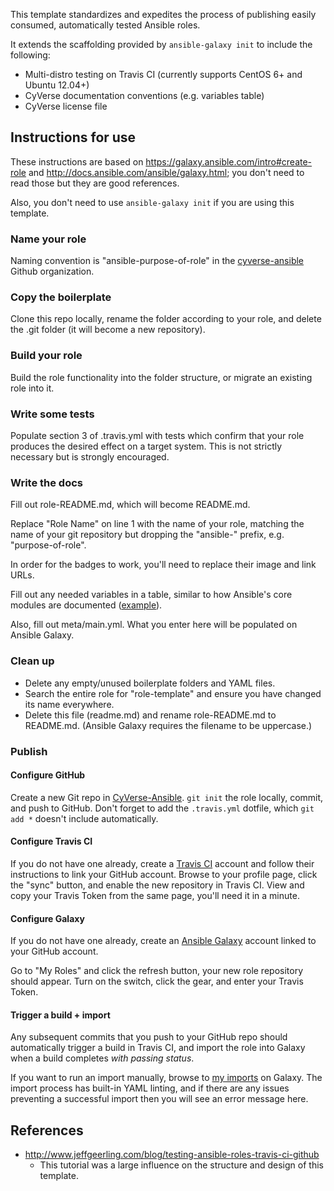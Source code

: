 This template standardizes and expedites the process of publishing easily consumed, automatically tested Ansible roles.

It extends the scaffolding provided by `ansible-galaxy init` to include the following:
- Multi-distro testing on Travis CI (currently supports CentOS 6+ and Ubuntu 12.04+)
- CyVerse documentation conventions (e.g. variables table)
- CyVerse license file

## Instructions for use
These instructions are based on https://galaxy.ansible.com/intro#create-role and http://docs.ansible.com/ansible/galaxy.html; you don't need to read those but they are good references.

Also, you don't need to use `ansible-galaxy init` if you are using this template.

### Name your role
Naming convention is "ansible-purpose-of-role" in the [cyverse-ansible](https://github.com/cyverse-ansible) Github organization.

### Copy the boilerplate
Clone this repo locally, rename the folder according to your role, and delete the .git folder (it will become a new repository).

### Build your role
Build the role functionality into the folder structure, or migrate an existing role into it.

### Write some tests
Populate section 3 of .travis.yml with tests which confirm that your role produces the desired effect on a target system. This is not strictly necessary but is strongly encouraged.

### Write the docs
Fill out role-README.md, which will become README.md.

Replace "Role Name" on line 1 with the name of your role, matching the name of your git repository but dropping the "ansible-" prefix, e.g. "purpose-of-role".

In order for the badges to work, you'll need to replace their image and link URLs.

Fill out any needed variables in a table, similar to how Ansible's core modules are documented ([example](http://docs.ansible.com/ansible/copy_module.html)).

Also, fill out meta/main.yml. What you enter here will be populated on Ansible Galaxy.

### Clean up
- Delete any empty/unused boilerplate folders and YAML files.
- Search the entire role for "role-template" and ensure you have changed its name everywhere.
- Delete this file (readme.md) and rename role-README.md to README.md. (Ansible Galaxy requires the filename to be uppercase.)

### Publish

#### Configure GitHub
Create a new Git repo in [CyVerse-Ansible](https://github.com/cyverse-ansible). `git init` the role locally, commit, and push to GitHub. Don't forget to add the `.travis.yml` dotfile, which `git add *` doesn't include automatically.

#### Configure Travis CI
If you do not have one already, create a [Travis CI](https://travis-ci.org/) account and follow their instructions to link your GitHub account. Browse to your profile page, click the "sync" button, and enable the new repository in Travis CI. View and copy your Travis Token from the same page, you'll need it in a minute.

#### Configure Galaxy
If you do not have one already, create an [Ansible Galaxy](https://galaxy.ansible.com/) account linked to your GitHub account.

Go to "My Roles" and click the refresh button, your new role repository should appear. Turn on the switch, click the gear, and enter your Travis Token.

#### Trigger a build + import
Any subsequent commits that you push to your GitHub repo should automatically trigger a build in Travis CI, and import the role into Galaxy when a build completes *with passing status*.

If you want to run an import manually, browse to [my imports](https://galaxy.ansible.com/imports) on Galaxy. The import process has built-in YAML linting, and if there are any issues preventing a successful import then you will see an error message here.

## References
* http://www.jeffgeerling.com/blog/testing-ansible-roles-travis-ci-github
  * This tutorial was a large influence on the structure and design of this template.
